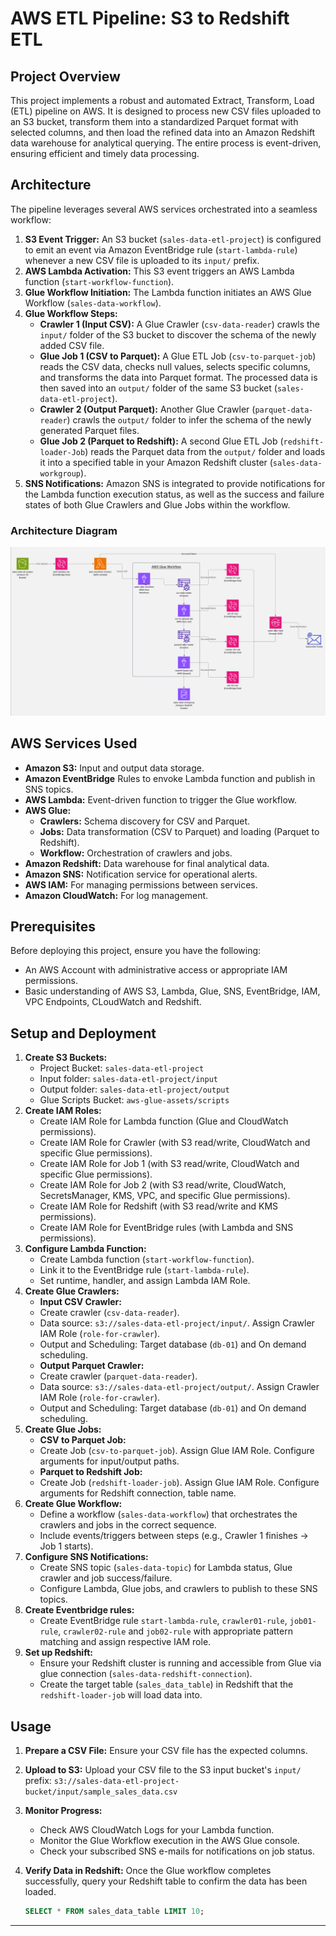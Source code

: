 # AWS ETL Pipeline: S3 to Redshift ETL

## Project Overview

This project implements a robust and automated Extract, Transform, Load (ETL) pipeline on AWS. It is designed to process new CSV files uploaded to an S3 bucket, transform them into a standardized Parquet format with selected columns, and then load the refined data into an Amazon Redshift data warehouse for analytical querying. The entire process is event-driven, ensuring efficient and timely data processing.

## Architecture

The pipeline leverages several AWS services orchestrated into a seamless workflow:

1.  **S3 Event Trigger:** An S3 bucket (`sales-data-etl-project`) is configured to emit an event via Amazon EventBridge rule (`start-lambda-rule`) whenever a new CSV file is uploaded to its `input/` prefix.
2.  **AWS Lambda Activation:** This S3 event triggers an AWS Lambda function (`start-workflow-function`).
3.  **Glue Workflow Initiation:** The Lambda function initiates an AWS Glue Workflow (`sales-data-workflow`).
4.  **Glue Workflow Steps:**
    * **Crawler 1 (Input CSV):** A Glue Crawler (`csv-data-reader`) crawls the `input/` folder of the S3 bucket to discover the schema of the newly added CSV file.
    * **Glue Job 1 (CSV to Parquet):** A Glue ETL Job (`csv-to-parquet-job`) reads the CSV data, checks null values, selects specific columns, and transforms the data into Parquet format. The processed data is then saved into an `output/` folder of the same S3 bucket (`sales-data-etl-project`).
    * **Crawler 2 (Output Parquet):** Another Glue Crawler (`parquet-data-reader`) crawls the `output/` folder to infer the schema of the newly generated Parquet files.
    * **Glue Job 2 (Parquet to Redshift):** A second Glue ETL Job (`redshift-loader-Job`) reads the Parquet data from the `output/` folder and loads it into a specified table in your Amazon Redshift cluster (`sales-data-workgroup`).
5.  **SNS Notifications:** Amazon SNS is integrated to provide notifications for the Lambda function execution status, as well as the success and failure states of both Glue Crawlers and Glue Jobs within the workflow.

### Architecture Diagram

![Architecture Diagram](files/sales-data-etl-flowchart.png)

## AWS Services Used

* **Amazon S3:** Input and output data storage.
* **Amazon EventBridge** Rules to envoke Lambda function and publish in SNS topics.
* **AWS Lambda:** Event-driven function to trigger the Glue workflow.
* **AWS Glue:**
    * **Crawlers:** Schema discovery for CSV and Parquet.
    * **Jobs:** Data transformation (CSV to Parquet) and loading (Parquet to Redshift).
    * **Workflow:** Orchestration of crawlers and jobs.
* **Amazon Redshift:** Data warehouse for final analytical data.
* **Amazon SNS:** Notification service for operational alerts.
* **AWS IAM:** For managing permissions between services.
* **Amazon CloudWatch:** For log management.

## Prerequisites

Before deploying this project, ensure you have the following:

* An AWS Account with administrative access or appropriate IAM permissions.
* Basic understanding of AWS S3, Lambda, Glue, SNS, EventBridge, IAM, VPC Endpoints, CLoudWatch and Redshift.

## Setup and Deployment

1.  **Create S3 Buckets:**
    * Project Bucket: `sales-data-etl-project`
    * Input folder: `sales-data-etl-project/input` 
    * Output folder: `sales-data-etl-project/output`
    * Glue Scripts Bucket: `aws-glue-assets/scripts`
2.  **Create IAM Roles:**
    * Create IAM Role for Lambda function (Glue and CloudWatch permissions).
    * Create IAM Role for Crawler (with S3 read/write, CloudWatch and specific Glue permissions).
    * Create IAM Role for Job 1 (with S3 read/write, CloudWatch and specific Glue permissions).
    * Create IAM Role for Job 2 (with S3 read/write, CloudWatch, SecretsManager, KMS, VPC, and specific Glue permissions).
    * Create IAM Role for Redshift (with S3 read/write and KMS permissions).
    * Create IAM Role for EventBridge rules (with Lambda and SNS permissions).
3.  **Configure Lambda Function:**
    * Create Lambda function (`start-workflow-function`).
    * Link it to the EventBridge rule (`start-lambda-rule`).
    * Set runtime, handler, and assign Lambda IAM Role.
4.  **Create Glue Crawlers:**
    * **Input CSV Crawler:** 
    * Create crawler (`csv-data-reader`).
    * Data source: `s3://sales-data-etl-project/input/`. Assign Crawler IAM Role (`role-for-crawler`).
    * Output and Scheduling: Target database (`db-01`) and On demand scheduling. 
    * **Output Parquet Crawler:** 
    * Create crawler (`parquet-data-reader`).
    * Data source: `s3://sales-data-etl-project/output/`. Assign Crawler IAM Role (`role-for-crawler`).
    * Output and Scheduling: Target database (`db-01`) and On demand scheduling.
5.  **Create Glue Jobs:**
    * **CSV to Parquet Job:** 
    * Create Job (`csv-to-parquet-job`). Assign Glue IAM Role. Configure arguments for input/output paths.
    * **Parquet to Redshift Job:** 
    * Create Job (`redshift-loader-job`). Assign Glue IAM Role. Configure arguments for Redshift connection, table name.
6.  **Create Glue Workflow:**
    * Define a workflow (`sales-data-workflow`) that orchestrates the crawlers and jobs in the correct sequence.
    * Include events/triggers between steps (e.g., Crawler 1 finishes -> Job 1 starts).
7.  **Configure SNS Notifications:**
    * Create SNS topic (`sales-data-topic`) for Lambda status, Glue crawler and job success/failure.
    * Configure Lambda, Glue jobs, and crawlers to publish to these SNS topics.
8.  **Create Eventbridge rules:**
    * Create EventBridge rule `start-lambda-rule`, `crawler01-rule`, `job01-rule`, `crawler02-rule` and `job02-rule` with appropriate
      pattern matching and assign respective IAM role.
9. **Set up Redshift:**
    * Ensure your Redshift cluster is running and accessible from Glue via glue connection (`sales-data-redshift-connection`).
    * Create the target table (`sales_data_table`) in Redshift that the `redshift-loader-job` will load data into.

## Usage

1.  **Prepare a CSV File:** Ensure your CSV file has the expected columns.
2.  **Upload to S3:** Upload your CSV file to the S3 input bucket's `input/` prefix:
    `s3://sales-data-etl-project-bucket/input/sample_sales_data.csv`
3.  **Monitor Progress:**
    * Check AWS CloudWatch Logs for your Lambda function.
    * Monitor the Glue Workflow execution in the AWS Glue console.
    * Check your subscribed SNS e-mails for notifications on job status.
4.  **Verify Data in Redshift:**
    Once the Glue workflow completes successfully, query your Redshift table to confirm the data has been loaded.

    ```sql
    SELECT * FROM sales_data_table LIMIT 10;
    ```

---

